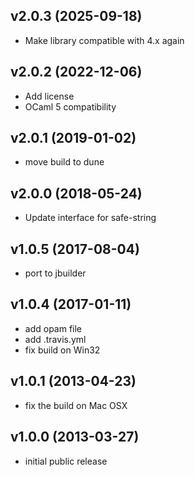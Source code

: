 ## v2.0.3 (2025-09-18)
- Make library compatible with 4.x again

## v2.0.2 (2022-12-06)
- Add license
- OCaml 5 compatibility

## v2.0.1 (2019-01-02)
- move build to dune 

## v2.0.0 (2018-05-24)
- Update interface for safe-string

## v1.0.5 (2017-08-04)
- port to jbuilder

## v1.0.4 (2017-01-11)
- add opam file
- add .travis.yml
- fix build on Win32

## v1.0.1 (2013-04-23)
- fix the build on Mac OSX

## v1.0.0 (2013-03-27)
- initial public release
